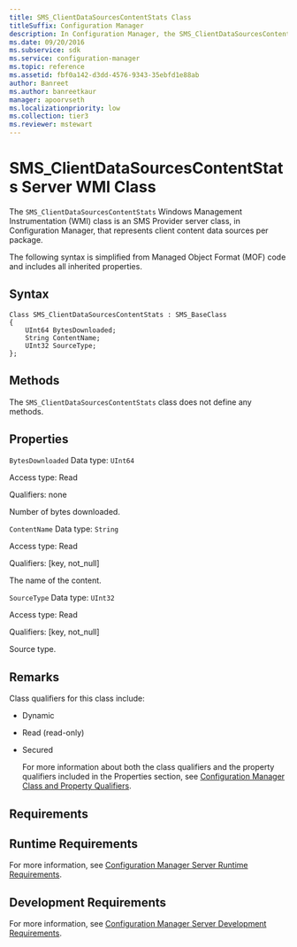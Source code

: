 ```yaml
---
title: SMS_ClientDataSourcesContentStats Class
titleSuffix: Configuration Manager
description: In Configuration Manager, the SMS_ClientDataSourcesContentStats WMI class is an SMS Provider server class that represents client content data sources per package.
ms.date: 09/20/2016
ms.subservice: sdk
ms.service: configuration-manager
ms.topic: reference
ms.assetid: fbf0a142-d3dd-4576-9343-35ebfd1e88ab
author: Banreet
ms.author: banreetkaur
manager: apoorvseth
ms.localizationpriority: low
ms.collection: tier3
ms.reviewer: mstewart
---
```

# SMS_ClientDataSourcesContentStats Server WMI Class
The `SMS_ClientDataSourcesContentStats` Windows Management Instrumentation (WMI) class is an SMS Provider server class, in Configuration Manager, that represents client content data sources per package.

 The following syntax is simplified from Managed Object Format (MOF) code and includes all inherited properties.

## Syntax

```
Class SMS_ClientDataSourcesContentStats : SMS_BaseClass
{
    UInt64 BytesDownloaded;
    String ContentName;
    UInt32 SourceType;
};

```

## Methods
 The `SMS_ClientDataSourcesContentStats` class does not define any methods.

## Properties
 `BytesDownloaded`
 Data type: `UInt64`

 Access type: Read

 Qualifiers: none

 Number of bytes downloaded.

 `ContentName`
 Data type: `String`

 Access type: Read

 Qualifiers: [key, not_null]

 The name of the content.

 `SourceType`
 Data type: `UInt32`

 Access type: Read

 Qualifiers: [key, not_null]

 Source type.

## Remarks
 Class qualifiers for this class include:

- Dynamic

- Read (read-only)

- Secured

  For more information about both the class qualifiers and the property qualifiers included in the Properties section, see [Configuration Manager Class and Property Qualifiers](../../../../../develop/reference/misc/class-and-property-qualifiers.md).

## Requirements

## Runtime Requirements
 For more information, see [Configuration Manager Server Runtime Requirements](../../../../../develop/core/reqs/server-runtime-requirements.md).

## Development Requirements
 For more information, see [Configuration Manager Server Development Requirements](../../../../../develop/core/reqs/server-development-requirements.md).
